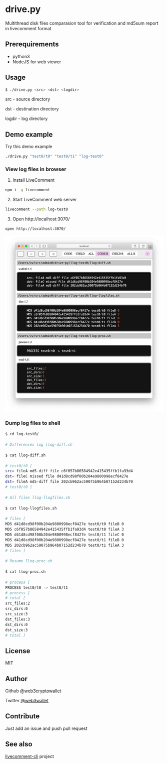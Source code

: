 # drive.py

Multithread disk files comparasion tool for verification and md5sum report in livecomment format

## Prerequirements
* python3
* NodeJS for web viewer

## Usage
```bash
$ ./drive.py <src> <dst> <logdir>
```

src - source directory

dst - destination directory

logdir - log directory

## Demo example
Try this demo example
```bash
./drive.py "test0/t0" "test0/t1" "log-test0"
```

### View log files in browser 
1. Install LiveComment
```bash
npm i -g livecomment
```
2. Start LiveComment web server
```bash
livecomment --path log-test0
```
3. Open http://localhost:3070/
```bash
open http://localhost:3070/
```

![log-test0](https://raw.githubusercontent.com/web3cryptowallet/drive-py/master/assets/llog-demo.jpg)

### Dump log files to shell
```bash
$ cd log-test0/

# Differences log llog-diff.sh

$ cat llog-diff.sh 

# test0/t0 [
src= fileA md5-diff file c6f057b86584942e415435ffb1fa93d4
dst= fileC missed file d41d8cd98f00b204e9800998ecf8427e
dst= fileA md5-diff file 202cb962ac59075b964b07152d234b70
# test0/t0 ]

# All files llog-llogfiles.sh

$ cat llog-llogfiles.sh 

# files [
MD5 d41d8cd98f00b204e9800998ecf8427e test0/t0 fileB 0
MD5 c6f057b86584942e415435ffb1fa93d4 test0/t0 fileA 3
MD5 d41d8cd98f00b204e9800998ecf8427e test0/t1 fileC 0
MD5 d41d8cd98f00b204e9800998ecf8427e test0/t1 fileB 0
MD5 202cb962ac59075b964b07152d234b70 test0/t1 fileA 3
# files ]

# Resume llog-proc.sh 

$ cat llog-proc.sh 

# process [
PROCESS test0/t0 -> test0/t1
# process ]
# total [
src_files:2
src_dirs:0
src_size:3
dst_files:3
dst_dirs:0
dst_size:3
# total ]
```

## License
MIT

## Author
Github [@web3cryptowallet](https://github.com/web3cryptowallet)

Twitter [@web3wallet](https://twitter.com/web3wallet)

## Contribute
Just add an issue and push pull request

## See also
[livecomment-cli](https://github.com/web3cryptowallet/livecomment-cli) project



